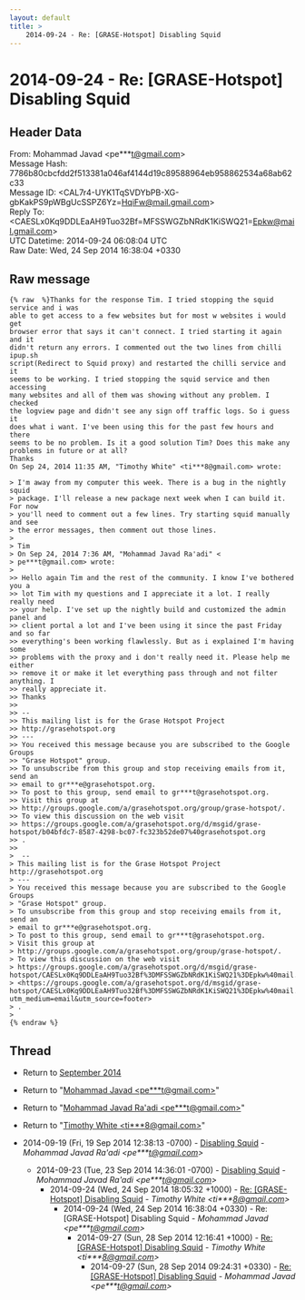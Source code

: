 ```yaml
---
layout: default
title: >
    2014-09-24 - Re: [GRASE-Hotspot] Disabling Squid
---
```


# 2014-09-24 - Re: [GRASE-Hotspot] Disabling Squid

## Header Data

From: Mohammad Javad \<pe***t@gmail.com\><br>
Message Hash: 7786b80cbcfdd2f513381a046af4144d19c89588964eb958862534a68ab62c33<br>
Message ID: \<CAL7r4-UYK1TqSVDYbPB-XG-gbKakPS9pWBgUcSSPZ6Yz=HqiFw@mail.gmail.com\><br>
Reply To: \<CAESLx0Kq9DDLEaAH9Tuo32Bf=MFSSWGZbNRdK1KiSWQ21=Epkw@mail.gmail.com\><br>
UTC Datetime: 2014-09-24 06:08:04 UTC<br>
Raw Date: Wed, 24 Sep 2014 16:38:04 +0330<br>

## Raw message

```
{% raw  %}Thanks for the response Tim. I tried stopping the squid service and i was
able to get access to a few websites but for most w websites i would get
browser error that says it can't connect. I tried starting it again and it
didn't return any errors. I commented out the two lines from chilli ipup.sh
script(Redirect to Squid proxy) and restarted the chilli service and it
seems to be working. I tried stopping the squid service and then accessing
many websites and all of them was showing without any problem. I checked
the logview page and didn't see any sign off traffic logs. So i guess it
does what i want. I've been using this for the past few hours and there
seems to be no problem. Is it a good solution Tim? Does this make any
problems in future or at all?
Thanks
On Sep 24, 2014 11:35 AM, "Timothy White" <ti***8@gmail.com> wrote:

> I'm away from my computer this week. There is a bug in the nightly squid
> package. I'll release a new package next week when I can build it. For now
> you'll need to comment out a few lines. Try starting squid manually and see
> the error messages, then comment out those lines.
>
> Tim
> On Sep 24, 2014 7:36 AM, "Mohammad Javad Ra'adi" <
> pe***t@gmail.com> wrote:
>
>> Hello again Tim and the rest of the community. I know I've bothered you a
>> lot Tim with my questions and I appreciate it a lot. I really really need
>> your help. I've set up the nightly build and customized the admin panel and
>> client portal a lot and I've been using it since the past Friday and so far
>> everything's been working flawlessly. But as i explained I'm having some
>> problems with the proxy and i don't really need it. Please help me either
>> remove it or make it let everything pass through and not filter anything. I
>> really appreciate it.
>> Thanks
>>
>> --
>> This mailing list is for the Grase Hotspot Project
>> http://grasehotspot.org
>> ---
>> You received this message because you are subscribed to the Google Groups
>> "Grase Hotspot" group.
>> To unsubscribe from this group and stop receiving emails from it, send an
>> email to gr***e@grasehotspot.org.
>> To post to this group, send email to gr***t@grasehotspot.org.
>> Visit this group at
>> http://groups.google.com/a/grasehotspot.org/group/grase-hotspot/.
>> To view this discussion on the web visit
>> https://groups.google.com/a/grasehotspot.org/d/msgid/grase-hotspot/b04bfdc7-8587-4298-bc07-fc323b52de07%40grasehotspot.org
>> .
>>
>  --
> This mailing list is for the Grase Hotspot Project http://grasehotspot.org
> ---
> You received this message because you are subscribed to the Google Groups
> "Grase Hotspot" group.
> To unsubscribe from this group and stop receiving emails from it, send an
> email to gr***e@grasehotspot.org.
> To post to this group, send email to gr***t@grasehotspot.org.
> Visit this group at
> http://groups.google.com/a/grasehotspot.org/group/grase-hotspot/.
> To view this discussion on the web visit
> https://groups.google.com/a/grasehotspot.org/d/msgid/grase-hotspot/CAESLx0Kq9DDLEaAH9Tuo32Bf%3DMFSSWGZbNRdK1KiSWQ21%3DEpkw%40mail.gmail.com
> <https://groups.google.com/a/grasehotspot.org/d/msgid/grase-hotspot/CAESLx0Kq9DDLEaAH9Tuo32Bf%3DMFSSWGZbNRdK1KiSWQ21%3DEpkw%40mail.gmail.com?utm_medium=email&utm_source=footer>
> .
>
{% endraw %}
```

## Thread

+ Return to [September 2014](/archive/2014/09)

+ Return to "[Mohammad Javad <pe***t<span>@</span>gmail.com>](/authors/pe___t_at_gmail_com)"
+ Return to "[Mohammad Javad Ra'adi <pe***t<span>@</span>gmail.com>](/authors/pe___t_at_gmail_com)"
+ Return to "[Timothy White <ti***8<span>@</span>gmail.com>](/authors/ti___8_at_gmail_com)"

+ 2014-09-19 (Fri, 19 Sep 2014 12:38:13 -0700) - [Disabling Squid](/archive/2014/09/f4a2452eee0965587deadcfacf4a7cdc6f2b48fdbf47062116583850b88cbb32) - _Mohammad Javad Ra'adi \<pe***t@gmail.com\>_
  + 2014-09-23 (Tue, 23 Sep 2014 14:36:01 -0700) - [Disabling Squid](/archive/2014/09/7724ffa086967209345dfa943564f475fe1e6421e3f18a7070eaaf5eeb2898a2) - _Mohammad Javad Ra'adi \<pe***t@gmail.com\>_
    + 2014-09-24 (Wed, 24 Sep 2014 18:05:32 +1000) - [Re: [GRASE-Hotspot] Disabling Squid](/archive/2014/09/9d6e20dfb94d7211cd18d1efb4584ceecaea05fe420cf14cfdf744be59340b91) - _Timothy White \<ti***8@gmail.com\>_
      + 2014-09-24 (Wed, 24 Sep 2014 16:38:04 +0330) - Re: [GRASE-Hotspot] Disabling Squid - _Mohammad Javad \<pe***t@gmail.com\>_
        + 2014-09-27 (Sun, 28 Sep 2014 12:16:41 +1000) - [Re: [GRASE-Hotspot] Disabling Squid](/archive/2014/09/e5dc6c6bfbc737ec306311cc7a4b9d4ef4335ebab810bcd7b02a93234c15e4f2) - _Timothy White \<ti***8@gmail.com\>_
          + 2014-09-27 (Sun, 28 Sep 2014 09:24:31 +0330) - [Re: [GRASE-Hotspot] Disabling Squid](/archive/2014/09/3a4e8744f4d54e84fbea05747f3fafa0ba91d09c6b0734389ea795901cba807e) - _Mohammad Javad \<pe***t@gmail.com\>_

